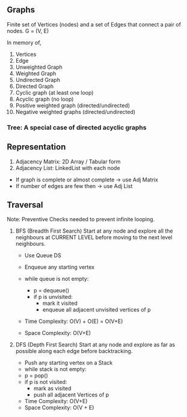 ## Graphs

Finite set of Vertices (nodes) and a set of Edges that
connect a pair of nodes.
G = (V, E)

In memory of,
1. Vertices
2. Edge
3. Unweighted Graph
4. Weighted Graph
5. Undirected Graph
6. Directed Graph
7. Cyclic graph (at least one loop)
8. Acyclic graph (no loop)
9. Positive weighted graph (directed/undirected)
10. Negative weighted graphs (directed/undirected)

### Tree: A special case of directed acyclic graphs


## Representation

1. Adjacency Matrix: 2D Array / Tabular form
2. Adjacency List: LinkedList with each node

* If graph is complete or almost complete -> use Adj Matrix 
* If number of edges are few then -> use Adj List
  
## Traversal
Note: Preventive Checks needed to prevent infinite looping.

1. BFS (Breadth First Search)
   Start at any node and explore all the neighbours at CURRENT LEVEL
   before moving to the next level neighbours.
   * Use Queue DS
   * Enqueue any starting vertex
   * while queue is not empty:
      * p = dequeue()
      * if p is unvisited:
         * mark it visited
         * enqueue all adjacent unvisited vertices of p
    
    * Time Complexity: O(V) + O(E) = O(V+E)
    * Space Complexity: O(V+E)
    
2. DFS (Depth First Search)
   Start at any node and explore as far as possible
   along each edge before backtracking.
   * Push any starting vertex on a Stack
   * while stack is not empty:
    * p = pop()
    * if p is not visited:
        * mark as visited
        * push all adjacent Vertices of p
   * Time Complexity: O(V+E)
   * Space Complexity: O(V + E)